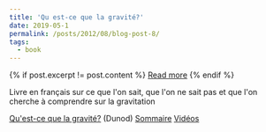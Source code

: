 ```yaml
---
title: 'Qu est-ce que la gravité?'
date: 2019-05-1
permalink: /posts/2012/08/blog-post-8/
tags:
  - book
---
```

{% if post.excerpt != post.content %}
    <a href="{{ site.baseurl }}{{ post.url }}">Read more</a>
{% endif %}

Livre en français sur ce que l'on sait, que l'on ne sait pas et que l'on cherche à comprendre sur la gravitation

[Qu'est-ce que la gravité?](https://www.dunod.com/sciences-techniques/qu-est-ce-que-gravite-grand-defi-physique)  (Dunod) [Sommaire](https://sites.google.com/site/vanhovepierre/LivresBooks/en-francais) [Vidéos](https://phbrax.wixsite.com/gravite/schedule)

